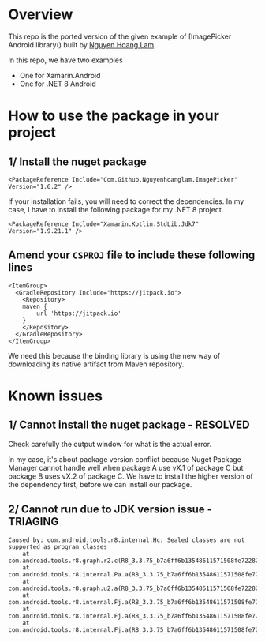 # Overview

This repo is the ported version of the given example of [ImagePicker Android library() built by [Nguyen Hoang Lam]().

In this repo, we have two examples
- One for Xamarin.Android
- One for .NET 8 Android

# How to use the package in your project

## 1/ Install the nuget package

```
<PackageReference Include="Com.Github.Nguyenhoanglam.ImagePicker" Version="1.6.2" />
```

If your installation fails, you will need to correct the dependencies. In my case, I have to install the following package for my .NET 8 project.

```
<PackageReference Include="Xamarin.Kotlin.StdLib.Jdk7" Version="1.9.21.1" />
```

## Amend your `CSPROJ` file to include these following lines

```
<ItemGroup>
  <GradleRepository Include="https://jitpack.io">
    <Repository>
    maven {
        url 'https://jitpack.io'
    }
    </Repository>
  </GradleRepository>
</ItemGroup>
```

We need this because the binding library is using the new way of downloading its native artifact from Maven repository.

# Known issues

## 1/ Cannot install the nuget package - RESOLVED

Check carefully the output window for what is the actual error.

In my case, it's about package version conflict because Nuget Package Manager cannot handle well when package A use vX.1 of package C but package B uses vX.2 of package C. We have to install the higher version of the dependency first, before we can install our package.

## 2/ Cannot run due to JDK version issue - TRIAGING

```
Caused by: com.android.tools.r8.internal.Hc: Sealed classes are not supported as program classes
	at com.android.tools.r8.graph.r2.c(R8_3.3.75_b7a6ff6b13548611571508fe72282c9167faa649161ca0013edfc92e19bd7e58:4)
	at com.android.tools.r8.internal.Pa.a(R8_3.3.75_b7a6ff6b13548611571508fe72282c9167faa649161ca0013edfc92e19bd7e58:349)
	at com.android.tools.r8.graph.u2.a(R8_3.3.75_b7a6ff6b13548611571508fe72282c9167faa649161ca0013edfc92e19bd7e58:42)
	at com.android.tools.r8.internal.Fj.a(R8_3.3.75_b7a6ff6b13548611571508fe72282c9167faa649161ca0013edfc92e19bd7e58:101)
	at com.android.tools.r8.internal.Fj.a(R8_3.3.75_b7a6ff6b13548611571508fe72282c9167faa649161ca0013edfc92e19bd7e58:102)
	at com.android.tools.r8.internal.Fj.a(R8_3.3.75_b7a6ff6b13548611571508fe72282c9167faa649161ca0013edfc92e19bd7e58:100)
```